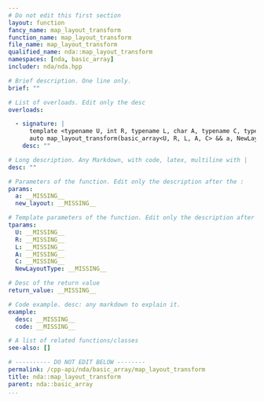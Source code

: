 ```yaml
---
# Do not edit this first section
layout: function
fancy_name: map_layout_transform
function_name: map_layout_transform
file_name: map_layout_transform
qualified_name: nda::map_layout_transform
namespaces: [nda, basic_array]
includer: nda/nda.hpp

# Brief description. One line only.
brief: ""

# List of overloads. Edit only the desc
overloads:

  - signature: |
      template <typename U, int R, typename L, char A, typename C, typename NewLayoutType>
      auto map_layout_transform(basic_array<U, R, L, A, C> && a, NewLayoutType const & new_layout)
    desc: ""

# Long description. Any Markdown, with code, latex, multiline with |
desc: ""

# Parameters of the function. Edit only the description after the :
params:
  a: __MISSING__
  new_layout: __MISSING__

# Template parameters of the function. Edit only the description after the :
tparams:
  U: __MISSING__
  R: __MISSING__
  L: __MISSING__
  A: __MISSING__
  C: __MISSING__
  NewLayoutType: __MISSING__

# Desc of the return value
return_value: __MISSING__

# Code example. desc: any markdown to explain it.
example:
  desc: __MISSING__
  code: __MISSING__

# A list of related functions/classes
see-also: []

# ---------- DO NOT EDIT BELOW --------
permalink: /cpp-api/nda/basic_array/map_layout_transform
title: nda::map_layout_transform
parent: nda::basic_array
...
```



